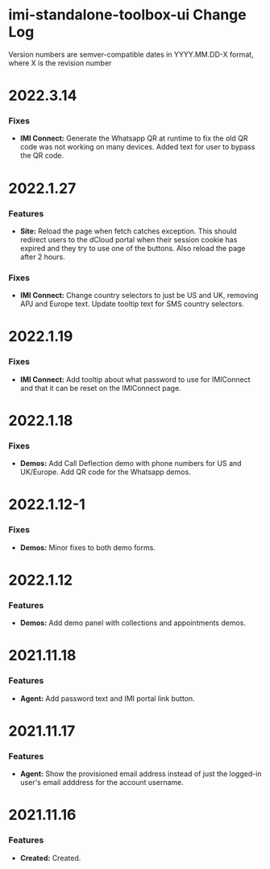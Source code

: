 # imi-standalone-toolbox-ui Change Log

Version numbers are semver-compatible dates in YYYY.MM.DD-X format,
where X is the revision number


# 2022.3.14

### Fixes
* **IMI Connect:** Generate the Whatsapp QR at runtime to fix the old QR code
was not working on many devices. Added text for user to bypass the QR code.


# 2022.1.27

### Features
* **Site:** Reload the page when fetch catches exception. This should redirect
users to the dCloud portal when their session cookie has expired and they try
to use one of the buttons. Also reload the page after 2 hours.


### Fixes
* **IMI Connect:** Change country selectors to just be US and UK, removing APJ
and Europe text. Update tooltip text for SMS country selectors. 


# 2022.1.19

### Fixes
* **IMI Connect:** Add tooltip about what password to use for IMIConnect and 
that it can be reset on the IMIConnect page.


# 2022.1.18

### Fixes
* **Demos:** Add Call Deflection demo with phone numbers for US and UK/Europe.
Add QR code for the Whatsapp demos.


# 2022.1.12-1

### Fixes
* **Demos:** Minor fixes to both demo forms.


# 2022.1.12

### Features
* **Demos:** Add demo panel with collections and appointments demos.


# 2021.11.18

### Features
* **Agent:** Add password text and IMI portal link button.


# 2021.11.17

### Features
* **Agent:** Show the provisioned email address instead of just the logged-in
user's email adddress for the account username.


# 2021.11.16

### Features
* **Created:** Created.
